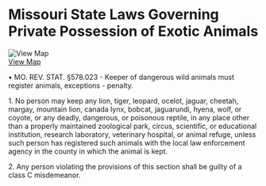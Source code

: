 # Missouri State Laws Governing Private Possession of Exotic Animals

![View Map](../../images/us-map-icon.gif)  
[View Map](b4a2_exotic_animals.php)

• MO. REV. STAT. §578.023 - Keeper of dangerous wild animals must register
animals, exceptions - penalty.

1\. No person may keep any lion, tiger, leopard, ocelot, jaguar, cheetah,
margay, mountain lion, canada lynx, bobcat, jaguarundi, hyena, wolf, or
coyote, or any deadly, dangerous, or poisonous reptile, in any place other
than a properly maintained zoological park, circus, scientific, or educational
institution, research laboratory, veterinary hospital, or animal refuge,
unless such person has registered such animals with the local law enforcement
agency in the county in which the animal is kept.

2\. Any person violating the provisions of this section shall be guilty of a
class C misdemeanor.